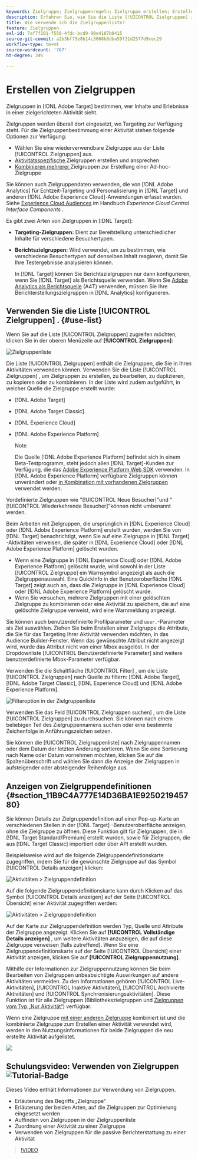 ```yaml
---
keywords: Zielgruppe; Zielgruppenregeln; Zielgruppe erstellen; Erstellen von Zielgruppen; Zielgruppentargeting; Zielgruppenberichterstellung; Zielgruppenbericht; Segment; benutzerdefinierte Profilparameter; Zielgruppendefinition; Zielgruppenliste
description: Erfahren Sie, wie Sie die Liste [!UICONTROL Zielgruppen] in [!DNL Adobe Target] verwenden.
title: Wie verwende ich die Zielgruppenliste?
feature: Zielgruppen
exl-id: 7af7f101-f550-4fdc-bcd9-90e4107b0415
source-git-commit: a2b3bf75e8b14c3068b8dba59f31d2577d9cec29
workflow-type: tm+mt
source-wordcount: '767'
ht-degree: 34%

---
```


# Erstellen von Zielgruppen

Zielgruppen in [!DNL Adobe Target] bestimmen, wer Inhalte und Erlebnisse in einer zielgerichteten Aktivität sieht.

Zielgruppen werden überall dort eingesetzt, wo Targeting zur Verfügung steht. Für die Zielgruppenbestimmung einer Aktivität stehen folgende Optionen zur Verfügung:

* Wählen Sie eine wiederverwendbare Zielgruppe aus der Liste [!UICONTROL Zielgruppen] aus.
* [Aktivitätsspezifische ](/help/c-target/creating-activity-only-audience.md) Zielgruppen erstellen und ansprechen
* [Kombinieren mehrerer ](/help/c-target/combining-multiple-audiences.md#concept_A7386F1EA4394BD2AB72399C225981E5) Zielgruppen zur Erstellung einer Ad-hoc-Zielgruppe

Sie können auch Zielgruppendaten verwenden, die von [!DNL Adobe Analytics] für Echtzeit-Targeting und Personalisierung in [!DNL Target] und anderen [!DNL Adobe Experience Cloud]-Anwendungen erfasst wurden. Siehe [Experience Cloud Audiences](https://experienceleague.adobe.com/docs/core-services/interface/audiences/audience-library.html?lang=de) im Handbuch *Experience Cloud Central Interface Components* .

Es gibt zwei Arten von Zielgruppen in [!DNL Target]:

* **Targeting-Zielgruppen:** Dient zur Bereitstellung unterschiedlicher Inhalte für verschiedene Besuchertypen.
* **Berichtszielgruppen:** Wird verwendet, um zu bestimmen, wie verschiedene Besuchertypen auf denselben Inhalt reagieren, damit Sie Ihre Testergebnisse analysieren können.

   In [!DNL Target] können Sie Berichtszielgruppen nur dann konfigurieren, wenn Sie [!DNL Target] als Berichtsquelle verwenden. Wenn Sie [ Adobe Analytics als Berichtsquelle](/help/c-integrating-target-with-mac/a4t/a4t.md) (A4T) verwenden, müssen Sie Ihre Berichterstellungszielgruppen in [!DNL Analytics] konfigurieren.

## Verwenden Sie die Liste [!UICONTROL Zielgruppen] . {#use-list}

Wenn Sie auf die Liste [!UICONTROL Zielgruppen] zugreifen möchten, klicken Sie in der oberen Menüzeile auf **[!UICONTROL Zielgruppen]**:

![Zielgruppenliste](assets/audiences_list.png)

Die Liste [!UICONTROL Zielgruppen] enthält die Zielgruppen, die Sie in Ihren Aktivitäten verwenden können. Verwenden Sie die Liste [!UICONTROL Zielgruppen] , um Zielgruppen zu erstellen, zu bearbeiten, zu duplizieren, zu kopieren oder zu kombinieren. In der Liste wird zudem aufgeführt, in welcher Quelle die Zielgruppe erstellt wurde:

* [!DNL Adobe Target]
* [!DNL Adobe Target Classic]
* [!DNL Experience Cloud]
* [!DNL Adobe Experience Platform]

   >[!NOTE]
   >
   >Die Quelle [!DNL Adobe Experience Platform] befindet sich in einem Beta-Testprogramm, steht jedoch allen [!DNL Target]-Kunden zur Verfügung, die das [Adobe Experience Platform Web SDK](/help/c-implementing-target/c-implementing-target-for-client-side-web/aep-web-sdk.md) verwenden. In [!DNL Adobe Experience Platform] verfügbare Zielgruppen können unverändert oder [in Kombination mit vorhandenen Zielgruppen](/help/c-target/combining-multiple-audiences.md) verwendet werden.

Vordefinierte Zielgruppen wie &quot;[!UICONTROL Neue Besucher]&quot;und &quot;[!UICONTROL Wiederkehrende Besucher]&quot;können nicht umbenannt werden.

Beim Arbeiten mit Zielgruppen, die ursprünglich in [!DNL Experience Cloud] oder [!DNL Adobe Experience Platform] erstellt wurden, werden Sie von [!DNL Target] benachrichtigt, wenn Sie auf eine Zielgruppe in [!DNL Target] -Aktivitäten verweisen, die später in [!DNL Experience Cloud] oder [!DNL Adobe Experience Platform] gelöscht wurden.

* Wenn eine Zielgruppe in [!DNL Experience Cloud] oder [!DNL Adobe Experience Platform] gelöscht wurde, wird sowohl in der Liste [!UICONTROL Zielgruppe] ein Warnsymbol angezeigt als auch die Zielgruppenauswahl. Eine QuickInfo in der Benutzeroberfläche [!DNL Target] zeigt auch an, dass die Zielgruppe in [!DNL Experience Cloud] oder [!DNL Adobe Experience Platform] gelöscht wurde.
* Wenn Sie versuchen, mehrere Zielgruppen mit einer gelöschten Zielgruppe zu kombinieren oder eine Aktivität zu speichern, die auf eine gelöschte Zielgruppe verweist, wird eine Warnmeldung angezeigt.

Sie können auch benutzerdefinierte Profilparameter und `user.`-Parameter als Ziel auswählen. Ziehen Sie beim Erstellen einer Zielgruppe die Attribute, die Sie für das Targeting Ihrer Aktivität verwenden möchten, in das Audience Builder-Fenster. Wenn das gewünschte Attribut nicht angezeigt wird, wurde das Attribut nicht von einer Mbox ausgelöst. In der Dropdownliste [!UICONTROL Benutzerdefinierte Parameter] sind weitere benutzerdefinierte Mbox-Parameter verfügbar.

Verwenden Sie die Schaltfläche [!UICONTROL Filter] , um die Liste [!UICONTROL Zielgruppen] nach Quelle zu filtern: [!DNL Adobe Target], [!DNL Adobe Target Classic], [!DNL Experience Cloud] und [!DNL Adobe Experience Platform].

![Filteroption in der   Zielgruppenliste](assets/filters.png)

Verwenden Sie das Feld [!UICONTROL Zielgruppen suchen] , um die Liste [!UICONTROL Zielgruppen] zu durchsuchen. Sie können nach einem beliebigen Teil des Zielgruppennamens suchen oder eine bestimmte Zeichenfolge in Anführungszeichen setzen.

Sie können die [!UICONTROL Zielgruppenliste] nach Zielgruppennamen oder dem Datum der letzten Änderung sortieren. Wenn Sie eine Sortierung nach Name oder Datum vornehmen möchten, klicken Sie auf die Spaltenüberschrift und wählen Sie dann die Anzeige der Zielgruppen in aufsteigender oder absteigender Reihenfolge aus.

## Anzeigen von Zielgruppendefinitionen {#section_11B9C4A777E14D36BA1E925021945780}

Sie können Details zur Zielgruppendefinition auf einer Pop-up-Karte an verschiedenen Stellen in der [!DNL Target] -Benutzeroberfläche anzeigen, ohne die Zielgruppe zu öffnen. Diese Funktion gilt für Zielgruppen, die in [!DNL Target Standard/Premium] erstellt wurden, sowie für Zielgruppen, die aus [!DNL Target Classic] importiert oder über API erstellt wurden.

Beispielsweise wird auf die folgende Zielgruppendefinitionskarte zugegriffen, indem Sie für die gewünschte Zielgruppe auf das Symbol [!UICONTROL Details anzeigen] klicken:

![Aktivitäten > Zielgruppendefinition](assets/audience_definition_list.png)

Auf die folgende Zielgruppendefinitionskarte kann durch Klicken auf das Symbol [!UICONTROL Details anzeigen] auf der Seite [!UICONTROL Übersicht] einer Aktivität zugegriffen werden:

![Aktivitäten > Zielgruppendefinition](assets/view-details-activity-overview.png)

Auf der Karte zur Zielgruppendefinition werden Typ, Quelle und Attribute der Zielgruppe angezeigt. Klicken Sie auf **[!UICONTROL Vollständige Details anzeigen]** , um weitere Aktivitäten anzuzeigen, die auf diese Zielgruppe verweisen (falls zutreffend). Wenn Sie eine Zielgruppendefinitionskarte auf der Seite [!UICONTROL Übersicht] einer Aktivität anzeigen, klicken Sie auf **[!UICONTROL Zielgruppennutzung]**.

Mithilfe der Informationen zur Zielgruppennutzung können Sie beim Bearbeiten von Zielgruppen unbeabsichtigte Auswirkungen auf andere Aktivitäten vermeiden. Zu den Informationen gehören [!UICONTROL Live-Aktivitäten], [!UICONTROL Inaktive Aktivitäten], [!UICONTROL Archivierte Aktivitäten] und [!UICONTROL Synchronisierungsaktivitäten]. Diese Funktion ist für alle Zielgruppen (Bibliothekszielgruppen und  [Zielgruppen vom Typ „Nur Aktivität“](/help/c-target/creating-activity-only-audience.md#concept_A6BADCF530ED4AE1852E677FEBE68483)) verfügbar.

Wenn eine Zielgruppe [mit einer anderen Zielgruppe](/help/c-target/combining-multiple-audiences.md) kombiniert ist und die kombinierte Zielgruppe zum Erstellen einer Aktivität verwendet wird, werden in den Nutzungsinformationen für beide Zielgruppen die neu erstellte Aktivität aufgelistet.

![](assets/audience_definition_list_usage.png)

<!--The following audience definition card is for an audience imported from the Adobe Experience Cloud. In this instance, the audience was imported from Adobe Audience Manager (AAM).

![Usage tab on Audience Definition card](assets/audience_definition_mc.png)

The following details are available for these imported audience types:

| Audience Type | Details |
|--- |--- |
|Mobile audience|Marketing Name, Vendor, and Model.<br>The `matches | does not match` operator displays instead of `equals | does not equal`<br>![Imported Mobile Audience](/help/c-target/c-audiences/assets/imported_mobile_audience.png).|
|Visitor-behavior audience|**user.categoryAffinity:** `categoryAffinity` with `FAVORITE` parameter.<br>![Imported Category Affinity](/help/c-target/c-audiences/assets/imported_category_affinity.png)<br>**Monitoring:** Monitoring service equals true.<br>**No Monitoring Service:** Monitoring service equals false.<br>![Imported Monitoring](/help/c-target/c-audiences/assets/imported_monitoring.png)|
|Audiences using the NOT operator|**Single Rule:** Target displays the audience in the format `[All Visitor AND [NOT [rule]`. Single NOT rule displays with AND with `AllVisitor` audience.<br>![Imported Not Audience](/help/c-target/c-audiences/assets/imported_not_audience.png)|

Keep the following points in mind as you work with imported audiences:

* Expression target audiences are no longer supported in Target Standard/Premium. 
* Target Standard/Premium does not support some deprecated audiences or has improved operators for ease of use. Because of this, the definition of an imported audience, although working as per definition, does not mean that same is now available for creation in the Standard/Premium interface. For example, Social Audiences are visible with their rules but Target Standard/Premium does not allow social audiences to be created.-->

## Schulungsvideo: Verwenden von Zielgruppen ![Tutorial-Badge](/help/assets/tutorial.png)

Dieses Video enthält Informationen zur Verwendung von Zielgruppen.

* Erläuterung des Begriffs „Zielgruppe“
* Erläuterung der beiden Arten, auf die Zielgruppen zur Optimierung eingesetzt werden
* Auffinden von Zielgruppen in der Zielgruppenliste
* Zuordnung einer Aktivität zu einer Zielgruppe
* Verwenden von Zielgruppen für die passive Berichterstattung zu einer Aktivität

>[!VIDEO](https://video.tv.adobe.com/v/17398)
